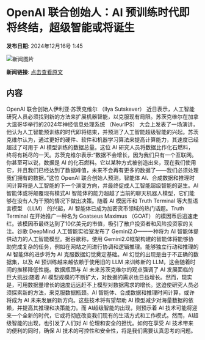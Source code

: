 # OpenAI 联合创始人：AI 预训练时代即将终结，超级智能或将诞生

**发布日期**: 2024年12月16号 1:45

![新闻图片](https://pic.chinaz.com/picmap/thumb/202307261637340883_2.jpg)

**新闻链接**: [点击查看原文](https://www.aibase.com/zh/news/13967)

## 内容

OpenAI 联合创始人伊利亚·苏茨克维尔 （Ilya Sutskever） 近日表示，人工智能研究人员必须找到新的方法来扩展机器智能，以克服现有局限。苏茨克维尔在加拿大温哥华举行的2024年神经信息处理系统 （NeurIPS） 大会上发表了一场演讲，他认为人工智能预训练的时代即将结束，并预测了人工智能超级智能的兴起。苏茨克维尔认为，通过更好的硬件、软件和机器学习算法来提高计算能力，其速度已经超过了可用于 AI 模型训练的数据总量。这位 AI 研究人员将数据比作化石燃料，终将有耗尽的一天。苏茨克维尔表示:“数据不会增长，因为我们只有一个互联网。你甚至可以说，数据是 AI 的化石燃料。它以某种方式被创造出来，现在我们使用它，并且我们已经达到了数据峰值，未来不会再有更多的数据了——我们必须处理我们拥有的数据。”这位 OpenAI 联合创始人预测，智能体 AI、合成数据和推理时间计算将是人工智能的下一个演变方向，并最终促成人工智能超级智能的诞生。AI 智能体或将颠覆现有模式AI 智能体的能力超越了当前的聊天机器人模型，它们能够在没有人为干预的情况下做出决策。随着 AI 模因币和 Truth Terminal 等大型语言模型 （LLM） 的兴起，AI 智能体已成为加密货币领域的热门话题。Truth Terminal 在开始推广一种名为 Goatseus Maximus （GOAT） 的模因币后迅速走红。该模因币最终达到了10亿美元的市值，吸引了散户投资者和风险投资家的关注。谷歌 DeepMind 人工智能实验室发布了 Gemini2.0——一种将为 AI 智能体提供动力的人工智能模型。据谷歌称，使用 Gemini2.0框架构建的智能体将能够协助完成复杂的任务，例如在网站之间进行协调和逻辑推理。能够独立行动和推理的 AI 智能体的进步将为 AI 克服数据幻觉奠定基础。AI 幻觉的出现是由于不正确的数据集，以及 AI 预训练越来越依赖于使用旧的 LLM 来训练新的 LLM，这会随着时间的推移降低性能。数据瓶颈与 AI 未来苏茨克维尔的观点强调了 AI 发展面临的巨大挑战:随着 AI 模型规模的不断扩大，对数据的需求也日益增长。然而，现实是，可用数据量增长的速度远远赶不上模型对数据需求的增长。这迫使研究人员必须探索新的方法，来克服数据瓶颈。AI 智能体、合成数据和推理时间计算，或许将成为 AI 未来发展的新方向。这些技术将有望帮助 AI 模型减少对海量数据的依赖，并提高其推理和决策能力。而 AI超级智能的出现，则预示着 AI 技术可能将迎来一个全新的时代，它或将彻底改变我们现有的生活方式和工作模式。然而，AI超级智能的出现，也引发了人们对 AI 伦理和安全的担忧。如何在享受 AI 技术带来的便利的同时，确保 AI 技术的可控性和安全性，将是我们需要认真思考的问题。
